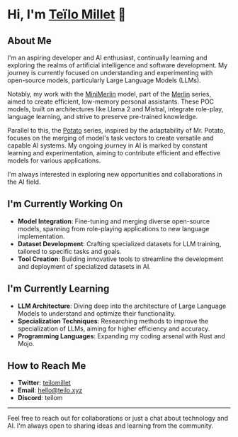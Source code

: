 # Hi, I'm [Teïlo Millet](https://github.com/teilomillet) 👋

## About Me
I'm an aspiring developer and AI enthusiast, continually learning and exploring the realms of artificial intelligence and software development. My journey is currently focused on understanding and experimenting with open-source models, particularly Large Language Models (LLMs).

Notably, my work with the [MiniMerlin](https://huggingface.co/teilomillet/MiniMerlin-3B) model, part of the [Merlin](https://huggingface.co/collections/teilomillet/merlin-659957c72ca1fbfe1c6239d0) series, aimed to create efficient, low-memory personal assistants. These POC models, built on architectures like Llama 2 and Mistral, integrate role-play, language learning, and strive to preserve pre-trained knowledge.

Parallel to this, the [Potato](https://huggingface.co/collections/teilomillet/potato-65995835eabe0f3e98b7937b) series, inspired by the adaptability of Mr. Potato, focuses on the merging of model's task vectors to create versatile and capable AI systems. My ongoing journey in AI is marked by constant learning and experimentation, aiming to contribute efficient and effective models for various applications.

I'm always interested in exploring new opportunities and collaborations in the AI field.

## I'm Currently Working On
- **Model Integration**: Fine-tuning and merging diverse open-source models, spanning from role-playing applications to new language implementation.
- **Dataset Development**: Crafting specialized datasets for LLM training, tailored to specific tasks and goals.
- **Tool Creation**: Building innovative tools to streamline the development and deployment of specialized datasets in AI.


## I'm Currently Learning
- **LLM Architecture**: Diving deep into the architecture of Large Language Models to understand and optimize their functionality.
- **Specialization Techniques**: Researching methods to improve the specialization of LLMs, aiming for higher efficiency and accuracy.
- **Programming Languages**: Expanding my coding arsenal with Rust and Mojo.


## How to Reach Me
- **Twitter**: [teilomillet](https://twitter.com/teilomillet)
- **Email**: [hello@teilo.xyz](mailto:hello@teilo.xyz)
- **Discord**: teilom
---

Feel free to reach out for collaborations or just a chat about technology and AI. I'm always open to sharing ideas and learning from the community.

